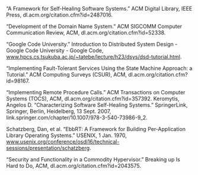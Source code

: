 “A Framework for Self-Healing Software Systems.” ACM Digital Library, IEEE Press, dl.acm.org/citation.cfm?id=2487016.

“Development of the Domain Name System.” ACM SIGCOMM Computer Communication Review, ACM, dl.acm.org/citation.cfm?id=52338.

“Google Code University.” Introduction to Distributed System Design - Google Code University - Google Code, www.hpcs.cs.tsukuba.ac.jp/~tatebe/lecture/h23/dsys/dsd-tutorial.html.

“Implementing Fault-Tolerant Services Using the State Machine Approach: a Tutorial.” ACM Computing Surveys (CSUR), ACM, dl.acm.org/citation.cfm?id=98167.

“Implementing Remote Procedure Calls.” ACM Transactions on Computer Systems (TOCS), ACM, dl.acm.org/citation.cfm?id=357392.
Keromytis, Angelos D. “Characterizing Software Self-Healing Systems.” SpringerLink, Springer, Berlin, Heidelberg, 13 Sept. 2007, link.springer.com/chapter/10.1007/978-3-540-73986-9_2.

Schatzberg, Dan, et al. “EbbRT: A Framework for Building Per-Application Library Operating Systems.” USENIX, 1 Jan. 1970, www.usenix.org/conference/osdi16/technical-sessions/presentation/schatzberg.

“Security and Functionality in a Commodity Hypervisor.” Breaking up Is Hard to Do, ACM, dl.acm.org/citation.cfm?id=2043575.

